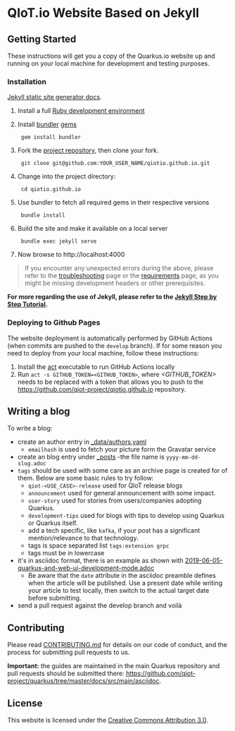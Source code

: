 # QIoT.io Website Based on Jekyll

## Getting Started

These instructions will get you a copy of the Quarkus.io website up and running on your local machine for development and testing purposes.

### Installation
[Jekyll static site generator docs](https://jekyllrb.com/docs/).

1. Install a full [Ruby development environment](https://jekyllrb.com/docs/installation/)
2. Install [bundler](https://jekyllrb.com/docs/ruby-101/#bundler)  [gems](https://jekyllrb.com/docs/ruby-101/#gems) 
  
        gem install bundler

3. Fork the [project repository](https://github.com/qiot-project/qiotio.github.io), then clone your fork.
  
        git clone git@github.com:YOUR_USER_NAME/qiotio.github.io.git

4. Change into the project directory:
  
        cd qiotio.github.io

5. Use bundler to fetch all required gems in their respective versions

        bundle install

6. Build the site and make it available on a local server
  
        bundle exec jekyll serve
        
7. Now browse to http://localhost:4000

> If you encounter any unexpected errors during the above, please refer to the [troubleshooting](https://jekyllrb.com/docs/troubleshooting/#configuration-problems) page or the [requirements](https://jekyllrb.com/docs/installation/#requirements) page, as you might be missing development headers or other prerequisites.

**For more regarding the use of Jekyll, please refer to the [Jekyll Step by Step Tutorial](https://jekyllrb.com/docs/step-by-step/01-setup/).**

### Deploying to Github Pages
The website deployment is automatically performed by GitHub Actions (when commits are pushed to the `develop` branch). 
If for some reason you need to deploy from your local machine, follow these instructions: 

1. Install the [act](https://github.com/nektos/act#installation) executable to run GitHub Actions locally
2. Run `act -s GITHUB_TOKEN=<GITHUB_TOKEN>`, where *<GITHUB_TOKEN>* needs to be replaced with a token that allows you to push to the https://github.com/qiot-project/qiotio.github.io repository.


## Writing a blog

To write a blog:

- create an author entry in [_data/authors.yaml](https://github.com/qiot-project/qiotio.github.io/blob/develop/_data/authors.yaml)
    - `emailhash` is used to fetch your picture form the Gravatar service
- create an blog entry under [_posts](https://github.com/qiot-project/qiotio.github.io/tree/develop/_posts)
    -the file name is `yyyy-mm-dd-slug.adoc`
- `tags` should be used with some care as an archive page is created for of them. Below are some basic rules to try follow:
  - `qiot-<USE_CASE>-release` used for QIoT release blogs
  - `announcement` used for general announcement with some impact.
  - `user-story` used for stories from users/companies adopting Quarkus.
  - `development-tips` used for blogs with tips to develop using Quarkus or Quarkus itself. 
  - add a tech specific, like `kafka`, if your post has a significant mention/relevance to that technology.
  - tags is space separated list `tags:extension grpc`
  - tags must be in lowercase
- it's in asciidoc format, there is an example as shown with [2019-06-05-quarkus-and-web-ui-development-mode.adoc](https://github.com/qiot-project/qiotio.github.io/blob/develop/_posts/2019-06-05-quarkus-and-web-ui-development-mode.adoc)
  - Be aware that the `date` attribute in the asciidoc preamble defines when the article will be published. Use a present date while writing your article to test locally, then switch to the actual target date before submitting. 
- send a pull request against the develop branch and voilà

## Contributing

Please read [CONTRIBUTING.md](https://github.com/qiot-project/qiotio.github.io/blob/master/CONTRIBUTING.md) for details on our code of conduct, and the process for submitting pull requests to us.

**Important:** the guides are maintained in the main Quarkus repository and pull requests should be submitted there:
https://github.com/qiot-project/quarkus/tree/master/docs/src/main/asciidoc.

## License

This website is licensed under the [Creative Commons Attribution 3.0](https://creativecommons.org/licenses/by/3.0/).
